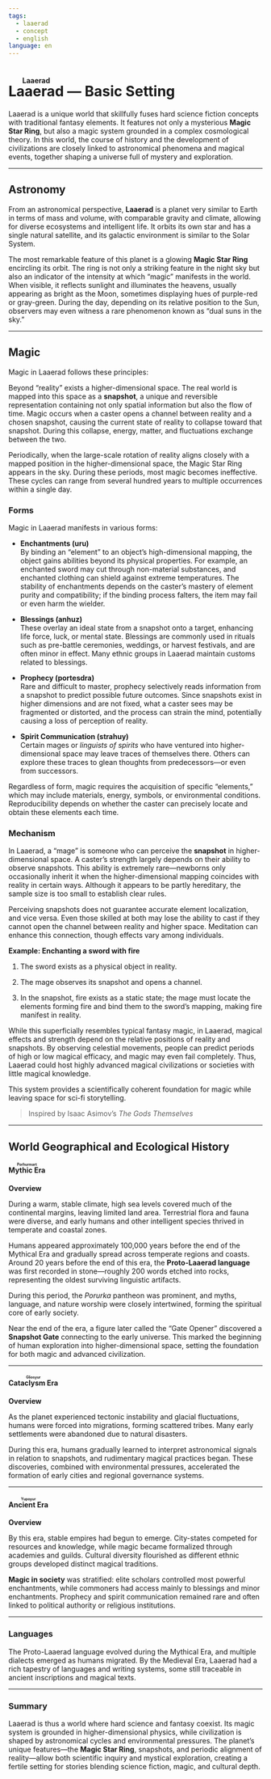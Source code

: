 ```yaml
---
tags:
  - laaerad
  - concept
  - english
language: en
---
```

# <ruby>Laaerad<rt>Laaerad</rt></ruby> — Basic Setting

Laaerad is a unique world that skillfully fuses hard science fiction concepts with traditional fantasy elements. It features not only a mysterious **Magic Star Ring**, but also a magic system grounded in a complex cosmological theory. In this world, the course of history and the development of civilizations are closely linked to astronomical phenomena and magical events, together shaping a universe full of mystery and exploration.

---

## Astronomy

From an astronomical perspective, **Laaerad** is a planet very similar to Earth in terms of mass and volume, with comparable gravity and climate, allowing for diverse ecosystems and intelligent life. It orbits its own star and has a single natural satellite, and its galactic environment is similar to the Solar System.

The most remarkable feature of this planet is a glowing **Magic Star Ring** encircling its orbit. The ring is not only a striking feature in the night sky but also an indicator of the intensity at which “magic” manifests in the world. When visible, it reflects sunlight and illuminates the heavens, usually appearing as bright as the Moon, sometimes displaying hues of purple-red or gray-green. During the day, depending on its relative position to the Sun, observers may even witness a rare phenomenon known as “dual suns in the sky.”

---

## Magic

Magic in Laaerad follows these principles:

Beyond “reality” exists a higher-dimensional space. The real world is mapped into this space as a **snapshot**, a unique and reversible representation containing not only spatial information but also the flow of time. Magic occurs when a caster opens a channel between reality and a chosen snapshot, causing the current state of reality to collapse toward that snapshot. During this collapse, energy, matter, and fluctuations exchange between the two.

Periodically, when the large-scale rotation of reality aligns closely with a mapped position in the higher-dimensional space, the Magic Star Ring appears in the sky. During these periods, most magic becomes ineffective. These cycles can range from several hundred years to multiple occurrences within a single day.

### Forms

Magic in Laaerad manifests in various forms:

- **Enchantments (uru)**  
    By binding an “element” to an object’s high-dimensional mapping, the object gains abilities beyond its physical properties. For example, an enchanted sword may cut through non-material substances, and enchanted clothing can shield against extreme temperatures. The stability of enchantments depends on the caster’s mastery of element purity and compatibility; if the binding process falters, the item may fail or even harm the wielder.
    
- **Blessings (anhuz)**  
    These overlay an ideal state from a snapshot onto a target, enhancing life force, luck, or mental state. Blessings are commonly used in rituals such as pre-battle ceremonies, weddings, or harvest festivals, and are often minor in effect. Many ethnic groups in Laaerad maintain customs related to blessings.
    
- **Prophecy (portesdra)**  
    Rare and difficult to master, prophecy selectively reads information from a snapshot to predict possible future outcomes. Since snapshots exist in higher dimensions and are not fixed, what a caster sees may be fragmented or distorted, and the process can strain the mind, potentially causing a loss of perception of reality.
    
- **Spirit Communication (strahuy)**  
    Certain mages or _linguists of spirits_ who have ventured into higher-dimensional space may leave traces of themselves there. Others can explore these traces to glean thoughts from predecessors—or even from successors.
    

Regardless of form, magic requires the acquisition of specific “elements,” which may include materials, energy, symbols, or environmental conditions. Reproducibility depends on whether the caster can precisely locate and obtain these elements each time.

### Mechanism

In Laaerad, a “mage” is someone who can perceive the **snapshot** in higher-dimensional space. A caster’s strength largely depends on their ability to observe snapshots. This ability is extremely rare—newborns only occasionally inherit it when the higher-dimensional mapping coincides with reality in certain ways. Although it appears to be partly hereditary, the sample size is too small to establish clear rules.

Perceiving snapshots does not guarantee accurate element localization, and vice versa. Even those skilled at both may lose the ability to cast if they cannot open the channel between reality and higher space. Meditation can enhance this connection, though effects vary among individuals.

**Example: Enchanting a sword with fire**

1. The sword exists as a physical object in reality.
    
2. The mage observes its snapshot and opens a channel.
    
3. In the snapshot, fire exists as a static state; the mage must locate the elements forming fire and bind them to the sword’s mapping, making fire manifest in reality.
    

While this superficially resembles typical fantasy magic, in Laaerad, magical effects and strength depend on the relative positions of reality and snapshots. By observing celestial movements, people can predict periods of high or low magical efficacy, and magic may even fail completely. Thus, Laaerad could host highly advanced magical civilizations or societies with little magical knowledge.

This system provides a scientifically coherent foundation for magic while leaving space for sci-fi storytelling.

> Inspired by Isaac Asimov’s _The Gods Themselves_

---

## World Geographical and Ecological History

#### <ruby>Mythic Era<rt>Porhurmart</rt></ruby>

**Overview**

During a warm, stable climate, high sea levels covered much of the continental margins, leaving limited land area. Terrestrial flora and fauna were diverse, and early humans and other intelligent species thrived in temperate and coastal zones.

Humans appeared approximately 100,000 years before the end of the Mythical Era and gradually spread across temperate regions and coasts. Around 20 years before the end of this era, the **Proto-Laaerad language** was first recorded in stone—roughly 200 words etched into rocks, representing the oldest surviving linguistic artifacts.

During this period, the _Porurka_ pantheon was prominent, and myths, language, and nature worship were closely intertwined, forming the spiritual core of early society.

Near the end of the era, a figure later called the “Gate Opener” discovered a **Snapshot Gate** connecting to the early universe. This marked the beginning of human exploration into higher-dimensional space, setting the foundation for both magic and advanced civilization.

---

#### <ruby>Cataclysm Era<rt>Gliosyur</rt></ruby>

**Overview**

As the planet experienced tectonic instability and glacial fluctuations, humans were forced into migrations, forming scattered tribes. Many early settlements were abandoned due to natural disasters.

During this era, humans gradually learned to interpret astronomical signals in relation to snapshots, and rudimentary magical practices began. These discoveries, combined with environmental pressures, accelerated the formation of early cities and regional governance systems.

---

#### <ruby><rt></rt></ruby> <ruby>Ancient Era<rt>Yupoyur</rt></ruby>

**Overview**

By this era, stable empires had begun to emerge. City-states competed for resources and knowledge, while magic became formalized through academies and guilds. Cultural diversity flourished as different ethnic groups developed distinct magical traditions.

**Magic in society** was stratified: elite scholars controlled most powerful enchantments, while commoners had access mainly to blessings and minor enchantments. Prophecy and spirit communication remained rare and often linked to political authority or religious institutions.

---

### Languages

The Proto-Laaerad language evolved during the Mythical Era, and multiple dialects emerged as humans migrated. By the Medieval Era, Laaerad had a rich tapestry of languages and writing systems, some still traceable in ancient inscriptions and magical texts.

---

### Summary

Laaerad is thus a world where hard science and fantasy coexist. Its magic system is grounded in higher-dimensional physics, while civilization is shaped by astronomical cycles and environmental pressures. The planet’s unique features—the **Magic Star Ring**, snapshots, and periodic alignment of reality—allow both scientific inquiry and mystical exploration, creating a fertile setting for stories blending science fiction, magic, and cultural depth.